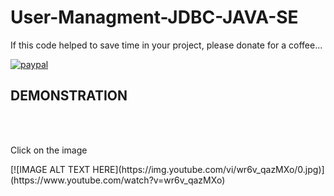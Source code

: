 # User-Managment-JDBC-JAVA-SE

If this code helped to save time in your project, please donate for a coffee...

[![paypal](https://www.paypalobjects.com/en_US/i/btn/btn_donateCC_LG.gif)](https://www.paypal.com/cgi-bin/webscr?cmd=_s-xclick&hosted_button_id=AFSV8TQBVW6LC)




<h2>DEMONSTRATION</h2>
<br>
<br>
<p>Click on the image</p>
[![IMAGE ALT TEXT HERE](https://img.youtube.com/vi/wr6v_qazMXo/0.jpg)](https://www.youtube.com/watch?v=wr6v_qazMXo)
